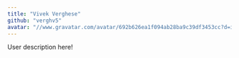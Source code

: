 ```yaml
---
title: "Vivek Verghese"
github: "verghv5"
avatar: "//www.gravatar.com/avatar/692b626ea1f094ab28ba9c39df3453cc?d=identicon"
---
```


User description here!
